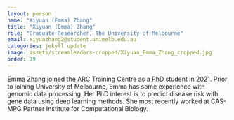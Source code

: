 ```yaml
---
layout: person
name: "Xiyuan (Emma) Zhang"
title: "Xiyuan (Emma) Zhang"
role: "Graduate Researcher, The University of Melbourne"
email: xiyuazhang2@student.unimelb.edu.au
categories: jekyll update
image: assets/streamleaders-cropped/Xiyuan_Emma_Zhang_cropped.jpg
order: 19
---
```

Emma Zhang joined the ARC Training Centre as a PhD student in 2021. Prior to joining University of Melbourne, Emma has some experience with genomic data processing. Her PhD interest is to predict disease risk with gene data using deep learning methods. She most recently worked at CAS-MPG Partner Institute for Computational Biology.
